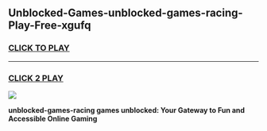 
## Unblocked-Games-unblocked-games-racing-Play-Free-xgufq
<h3>
<a href="https://premium76.site?title=unblocked-games-racing&ref=23A">CLICK TO PLAY</a></h3>
<hr>

<h3>
<a href="https://premium76.site?title=unblocked-games-racing&ref=23A">CLICK 2 PLAY</a>
  
</h3>

<a href="https://premium76.site?title=unblocked-games-racing&ref=23A"><img src="https://clearcache.store/games.png"></a>


**unblocked-games-racing games unblocked: Your Gateway to Fun and Accessible Online Gaming**
